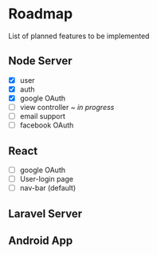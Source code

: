 # Roadmap

List of planned features to be implemented

## Node Server

- [x] user
- [x] auth
- [x] google OAuth
- [ ] view controller ~ *in progress*
- [ ] email support
- [ ] facebook OAuth

## React

- [ ] google OAuth
- [ ] User-login page
- [ ] nav-bar (default)

## Laravel Server

## Android App